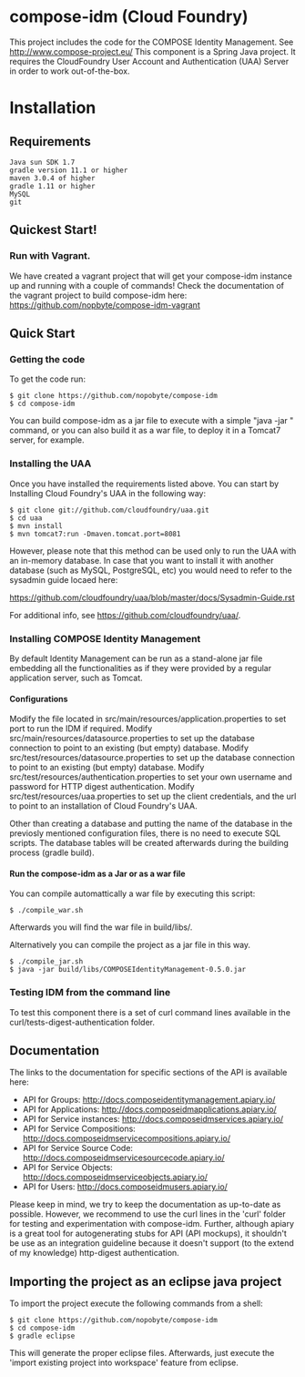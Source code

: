 compose-idm (Cloud Foundry)
===========



This project includes the code for the COMPOSE Identity Management. See http://www.compose-project.eu/
This component is a Spring Java project. It requires the CloudFoundry User Account and Authentication (UAA) Server in order to work out-of-the-box. 

# Installation

## Requirements

	Java sun SDK 1.7
	gradle version 11.1 or higher
	maven 3.0.4 of higher
	gradle 1.11 or higher 
	MySQL
	git

## Quickest Start!

### Run with Vagrant.

We have created a vagrant project that will get your compose-idm instance up and running with a couple of commands! 
Check the documentation of the vagrant project to build compose-idm here: https://github.com/nopbyte/compose-idm-vagrant


## Quick Start

### Getting the code

To get the code run: 

	$ git clone https://github.com/nopobyte/compose-idm
	$ cd compose-idm
	
You can build compose-idm as a jar file to execute with a simple "java -jar " command, or you can also build it as a war file, to deploy it in a Tomcat7 server, for example.


### Installing the UAA

Once you have installed the requirements listed above. 	You can start by Installing Cloud Foundry's UAA in the following way:


    $ git clone git://github.com/cloudfoundry/uaa.git
    $ cd uaa
    $ mvn install
    $ mvn tomcat7:run -Dmaven.tomcat.port=8081
    
However, please note that this method can be used only to run the UAA with an in-memory database. In case that you want to install it with another database (such as MySQL, PostgreSQL, etc) you would need to refer to the sysadmin guide locaed here:

https://github.com/cloudfoundry/uaa/blob/master/docs/Sysadmin-Guide.rst

For additional info, see https://github.com/cloudfoundry/uaa/.

### Installing COMPOSE Identity Management

By default Identity Management can be run  as a stand-alone jar file embedding all the functionalities as if they were provided by a regular application server, such as Tomcat.
 
#### Configurations

Modify the file located in  src/main/resources/application.properties to set port to run the IDM if required.
Modify src/main/resources/datasource.properties to set up the database connection to point to an existing (but empty) database.
Modify src/test/resources/datasource.properties to set up the database connection to point to an existing (but empty) database.
Modify src/test/resources/authentication.properties to set your own username and password for HTTP digest authentication.
Modify src/test/resources/uaa.properties to set up the client credentials, and the url to point to an installation of Cloud Foundry's UAA.

Other than creating a database and putting the name of the database in the previosly mentioned configuration files, there is no need to execute SQL scripts.
The database tables will be created afterwards during the building process (gradle build).


#### Run the compose-idm as a Jar or as a war file

You can compile automattically a war file by executing this script:

	$ ./compile_war.sh
	
Afterwards you will find the war file in build/libs/.

Alternatively you can compile the project as a jar file in this way.
	
	$ ./compile_jar.sh
	$ java -jar build/libs/COMPOSEIdentityManagement-0.5.0.jar 


### Testing IDM from the command line

To test this component there is a set of curl command lines available in the curl/tests-digest-authentication folder.

## Documentation 

The links to the documentation for specific sections of the API is available here:

* API for Groups: http://docs.composeidentitymanagement.apiary.io/
* API for Applications: http://docs.composeidmapplications.apiary.io/
* API for Service instances: http://docs.composeidmservices.apiary.io/
* API for Service Compositions: http://docs.composeidmservicecompositions.apiary.io/
* API for Service Source Code: http://docs.composeidmservicesourcecode.apiary.io/
* API for Service Objects: http://docs.composeidmserviceobjects.apiary.io/
* API for Users: http://docs.composeidmusers.apiary.io/

Please keep in mind, we try to keep the documentation as up-to-date as possible. However, we recommend to use the curl lines in the 'curl' folder for testing and experimentation with compose-idm. Further, although apiary is a great tool for autogenerating stubs for API (API mockups), it shouldn't be use as an integration guideline because it doesn't support (to the extend of my knowledge) http-digest authentication. 



## Importing the project as an eclipse java project

To import the project execute the following commands from a shell:

	$ git clone https://github.com/nopobyte/compose-idm
	$ cd compose-idm
	$ gradle eclipse

This will generate the proper eclipse files. Afterwards, just execute the 'import existing project into workspace' feature from eclipse.


